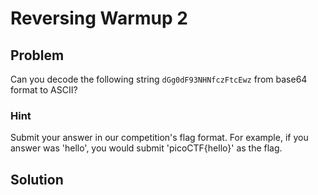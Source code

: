 # Reversing Warmup 2

## Problem

Can you decode the following string `dGg0dF93NHNfczFtcEwz` from base64 format to ASCII?

### Hint

Submit your answer in our competition's flag format. For example, if you answer was 'hello', you would submit 'picoCTF{hello}' as the flag.

## Solution